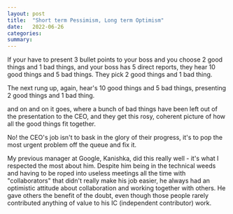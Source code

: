 ```yaml
---
layout: post
title:  "Short term Pessimism, Long term Optimism"
date:   2022-06-26
categories:
summary: 
---
```


If your have to present 3 bullet points to your boss and you choose 2 good things and 1 bad things, and your boss has 5 direct reports, they hear 10 good things and 5 bad things. They pick 2 good things and 1 bad thing.

The next rung up, again, hear's 10 good things and 5 bad things, presenting 2 good things and 1 bad thing.

and on and on it goes, where a bunch of bad things have been left out of the presentation to the CEO, and they get this rosy, coherent picture of how all the good things fit together.

No! the CEO's job isn't to bask in the glory of their progress, it's to pop the most urgent problem off the queue and fix it.

My previous manager at Google, Kanishka, did this really well - it's what I respected the most about him. Despite him being in the technical weeds and having to be roped into useless meetings all the time with "collaborators" that didn't really make his job easier, he always had an optimistic attitude about collaboration and working together with others. He gave others the benefit of the doubt, even though those people rarely contributed anything of value to his IC (independent contributor) work.